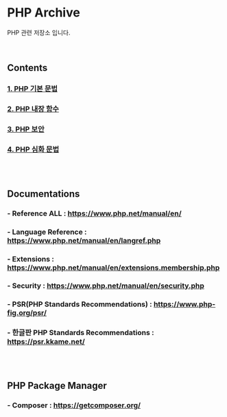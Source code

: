 # PHP Archive

PHP 관련 저장소 입니다.

<br>

## Contents

### [1. PHP 기본 문법](PHP.md)

### [2. PHP 내장 함수](PHP_EXTENSIONS.md)

### [3. PHP 보안](PHP_SECURITY.md)

### [4. PHP 심화 문법](PHP_OOP.md)

<br><br>

## Documentations

### - Reference ALL : https://www.php.net/manual/en/

### - Language Reference : https://www.php.net/manual/en/langref.php

### - Extensions : https://www.php.net/manual/en/extensions.membership.php

### - Security : https://www.php.net/manual/en/security.php

### - PSR(PHP Standards Recommendations) : https://www.php-fig.org/psr/

### - 한글판 PHP Standards Recommendations : https://psr.kkame.net/

<br><br>

## PHP Package Manager

### - Composer : https://getcomposer.org/
